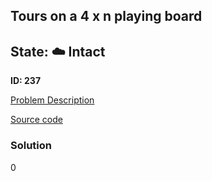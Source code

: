 ## Tours on a 4 x n playing board

## State: :cloud: **Intact**

**ID: 237**

[Problem Description](https://projecteuler.net/problem=237)

[Source code](main.cpp)

### Solution
0